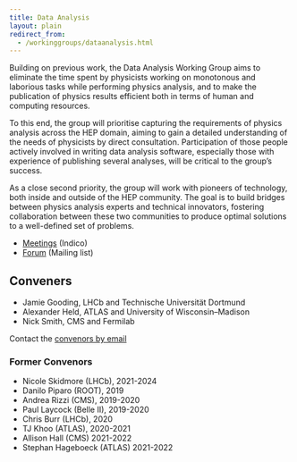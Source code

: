```yaml
---
title: Data Analysis
layout: plain
redirect_from: 
  - /workinggroups/dataanalysis.html
---
```


Building on previous work, the Data Analysis Working Group aims to eliminate
the time spent by physicists working on monotonous and laborious tasks while
performing physics analysis, and to make the publication of physics results
efficient both in terms of human and computing resources.

To this end, the group will prioritise capturing the requirements of physics
analysis across the HEP domain, aiming to gain a detailed understanding of the
needs of physicists by direct consultation. Participation of those people
actively involved in writing data analysis software, especially those with
experience of publishing several analyses, will be critical to the group’s
success.

As a close second priority, the group will work with pioneers of technology,
both inside and outside of the HEP community. The goal is to build bridges
between physics analysis experts and technical innovators, fostering
collaboration between these two communities to produce optimal solutions to a 
well-defined set of problems.

- [Meetings](https://indico.cern.ch/category/10914) (Indico)
- [Forum](https://groups.google.com/forum/#!forum/hsf-analysis-wg) (Mailing list)

## Conveners 

- Jamie Gooding, LHCb and Technische Universität Dortmund
- Alexander Held, ATLAS and University of Wisconsin–Madison
- Nick Smith, CMS and Fermilab

Contact the [convenors by email](mailto:jamie.gooding@cern.ch,alexander.held@cern.ch,nick.smith@cern.ch) <!-- markdown-link-check-disable-line -->

### Former Convenors

- Nicole Skidmore (LHCb), 2021-2024
- Danilo Piparo (ROOT), 2019
- Andrea Rizzi (CMS), 2019-2020
- Paul Laycock (Belle II), 2019-2020
- Chris Burr (LHCb), 2020
- TJ Khoo (ATLAS), 2020-2021
- Allison Hall (CMS) 2021-2022
- Stephan Hageboeck (ATLAS) 2021-2022

